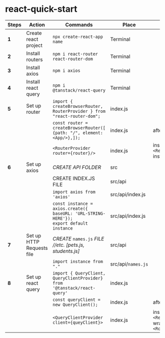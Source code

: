 # react-quick-start

Steps | Action | Commands | Place | Line
---|---|---|---|---
**1** |Create react project | ```npx create-react-app``` `name`	| Terminal | |
**2** |Install routers| ```npm i react-router react-router-dom```	| Terminal | |
**3** |Install axios| ```npm i axios```	| Terminal | |
**4** |Install react query| ```npm i @tanstack/react-query```	| Terminal | |
**5** |Set up router| ```import { createBrowserRouter, RouterProvider } from "react-router-dom";```	| index.js | | 
| | | ```const router = createBrowserRouter([ {path: "/", element: <App/>},]);``` | index.js | after imports
| | |  ```<RouterProvider router={router}/>``` | index.js | inside ```<React.StrictMode>``` instead of ```<App/>``` 
**6** |Set up axios| *CREATE API FOLDER*	| src |  |
 | | |CREATE INDEX.JS FILE | src/api | |
|  | | ```import axios from 'axios'``` |src/api/index.js| |
| | | ```const instance = axios.create({ baseURL: 'URL-STRING-HERE'});                  export default instance``` |src/api/index.js| |
**7** |Set up HTTP Requests file| *CREATE* ```names.js``` *FILE //etc. [pets.js, students.js]*	| src/api | |
| | | ```import instance from "." ```| src/api/```names.js```||
**8**| Set up react query| ```import { QueryClient, QueryClientProvider} from '@tanstack/react-query'```|index.js| |
| | |```const queryClient = new QueryClient();```|index.js|after imports
| | |```<QueryClientProvider client={queyClient}>```| index.js|inside ```<React.StrictMode>``` wrap around ```<Router/>```


